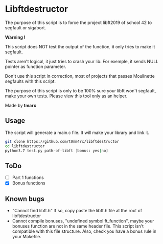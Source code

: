 # Libftdestructor

The purpose of this script is to force the project libft2019 of school 42 to segfault or sigabort.

**Warning !**

This script does NOT test the output of the function, it only tries to make it segfault.

Tests aren't logical, it just tries to crash your lib. For exemple, it sends NULL pointer as function parameter.

Don't use this script in correction, most of projects that passes Moulinette segfaults with this script.

The purpose of this script is only to be 100% sure your libft won't segfault, make your own tests. Please view this tool only as an helper.

Made by **tmarx**

## Usage
The script will generate a main.c file. It will make your library and link it.
```sh
git clone https://github.com/t0mm4rx/libftdestructor
cd libftdestructor
python3.7 test.py path-of-libft [bonus: yes|no]
```

## ToDo
- [ ] Part 1 functions
- [x] Bonus functions

## Known bugs
- "Cannot find libft.h"
  If so, copy paste the libft.h file at the root of libftdestructor
- Cannot compile bonuses, "undefined symbol ft_function", maybe your bonuses function are not in the same header file. This script isn't compatible with this file structure. Also, check you have a bonus rule in your Makefile.
